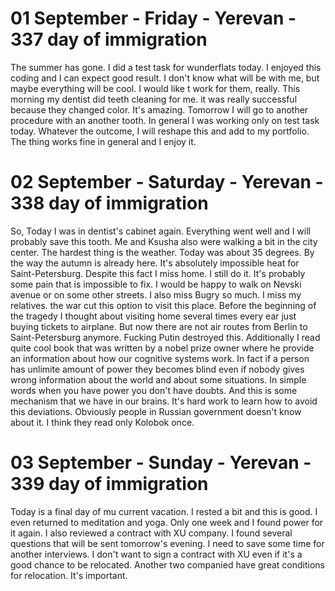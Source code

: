 # 01 September - Friday - Yerevan - 337 day of immigration

The summer has gone. I did a test task for wunderflats today. I enjoyed this coding and I can expect good result. I don't know what will be with me, but maybe everything will be cool. I would like t work for them, really. This morning my dentist did teeth cleaning for me. it was really successful because they changed color. It's amazing. Tomorrow I will go to another procedure with an another tooth. In general I was working only on test task today. Whatever the outcome, I will reshape this and add to my portfolio. The thing works fine in general and I enjoy it.


# 02 September - Saturday - Yerevan - 338 day of immigration

So, Today I was in dentist's cabinet again. Everything went well and I will probably save this tooth. Me and Ksusha also were walking a bit in the city center. The hardest thing is the weather. Today was about 35 degrees. By the way the autumn is already here. It's absolutely impossible heat for Saint-Petersburg. Despite this fact I miss home. I still do it. It's probably some pain that is impossible to fix. I would be happy to walk on Nevski avenue or on some other streets. I also miss Bugry so much. I miss my relatives. the war cut this option to visit this place. Before the beginning of the tragedy I thought about visiting home several times every ear just buying tickets to airplane. But now there are not air routes from Berlin to Saint-Petersburg anymore. Fucking Putin destroyed this. Additionally I read quite cool book that was written by a nobel prize owner where he provide an information about how our cognitive systems work. In fact if a person has unlimite amount of power they becomes blind even if nobody gives wrong information about the world and about some situations. In simple words when you have power you don't have doubts. And this is some mechanism that we have in our brains. It's hard work to learn how to avoid this deviations. Obviously people in Russian government doesn't know about it. I think they read only Kolobok once.

# 03 September - Sunday - Yerevan - 339 day of immigration

Today is a final day of mu current vacation. I rested a bit and this is good. I even returned to meditation and yoga. Only one week and I found power for it again. I also reviewed a contract with XU company. I found several questions that will be sent tomorrow's evening. I need to save some time for another interviews. I don't want to sign a contract with XU even if it's a good chance to be relocated. Another two companied have great conditions for relocation. It's important.